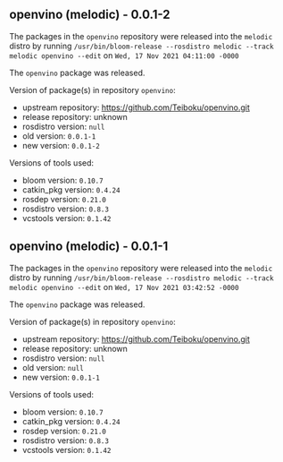 ## openvino (melodic) - 0.0.1-2

The packages in the `openvino` repository were released into the `melodic` distro by running `/usr/bin/bloom-release --rosdistro melodic --track melodic openvino --edit` on `Wed, 17 Nov 2021 04:11:00 -0000`

The `openvino` package was released.

Version of package(s) in repository `openvino`:

- upstream repository: https://github.com/Teiboku/openvino.git
- release repository: unknown
- rosdistro version: `null`
- old version: `0.0.1-1`
- new version: `0.0.1-2`

Versions of tools used:

- bloom version: `0.10.7`
- catkin_pkg version: `0.4.24`
- rosdep version: `0.21.0`
- rosdistro version: `0.8.3`
- vcstools version: `0.1.42`


## openvino (melodic) - 0.0.1-1

The packages in the `openvino` repository were released into the `melodic` distro by running `/usr/bin/bloom-release --rosdistro melodic --track melodic openvino --edit` on `Wed, 17 Nov 2021 03:42:52 -0000`

The `openvino` package was released.

Version of package(s) in repository `openvino`:

- upstream repository: https://github.com/Teiboku/openvino.git
- release repository: unknown
- rosdistro version: `null`
- old version: `null`
- new version: `0.0.1-1`

Versions of tools used:

- bloom version: `0.10.7`
- catkin_pkg version: `0.4.24`
- rosdep version: `0.21.0`
- rosdistro version: `0.8.3`
- vcstools version: `0.1.42`



